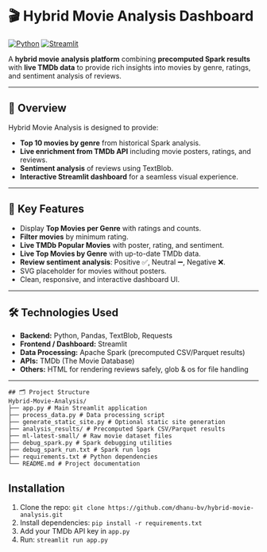 # 🎬 Hybrid Movie Analysis Dashboard

[![Python](https://img.shields.io/badge/Python-3.10-blue)](https://www.python.org/)
[![Streamlit](https://img.shields.io/badge/Streamlit-1.30-orange)](https://streamlit.io/)


A **hybrid movie analysis platform** combining **precomputed Spark results** with **live TMDb data** to provide rich insights into movies by genre, ratings, and sentiment analysis of reviews.

---

## 📌 Overview
Hybrid Movie Analysis is designed to provide:
- **Top 10 movies by genre** from historical Spark analysis.
- **Live enrichment from TMDb API** including movie posters, ratings, and reviews.
- **Sentiment analysis** of reviews using TextBlob.
- **Interactive Streamlit dashboard** for a seamless visual experience.

---

## 🌟 Key Features
- Display **Top Movies per Genre** with ratings and counts.
- **Filter movies** by minimum rating.
- **Live TMDb Popular Movies** with poster, rating, and sentiment.
- **Live Top Movies by Genre** with up-to-date TMDb data.
- **Review sentiment analysis**: Positive ✅, Neutral ➖, Negative ❌.
- SVG placeholder for movies without posters.
- Clean, responsive, and interactive dashboard UI.

---

## 🛠 Technologies Used
- **Backend:** Python, Pandas, TextBlob, Requests
- **Frontend / Dashboard:** Streamlit
- **Data Processing:** Apache Spark (precomputed CSV/Parquet results)
- **APIs:** TMDb (The Movie Database)
- **Others:** HTML for rendering reviews safely, glob & os for file handling

---
```
## 🗂 Project Structure
Hybrid-Movie-Analysis/
├── app.py # Main Streamlit application
├── process_data.py # Data processing script
├── generate_static_site.py # Optional static site generation
├── analysis_results/ # Precomputed Spark CSV/Parquet results
├── ml-latest-small/ # Raw movie dataset files
├── debug_spark.py # Spark debugging utilities
├── debug_spark_run.txt # Spark run logs
├── requirements.txt # Python dependencies
└── README.md # Project documentation
```


## Installation
1. Clone the repo: `git clone https://github.com/dhanu-bv/hybrid-movie-analysis.git`
2. Install dependencies: `pip install -r requirements.txt`
3. Add your TMDb API key in `app.py`
4. Run: `streamlit run app.py`

